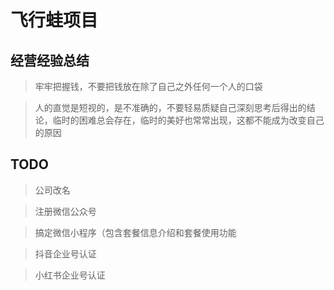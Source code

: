 # 飞行蛙项目

## 经营经验总结

> 牢牢把握钱，不要把钱放在除了自己之外任何一个人的口袋

> 人的直觉是短视的，是不准确的，不要轻易质疑自己深刻思考后得出的结论，临时的困难总会存在，临时的美好也常常出现，这都不能成为改变自己的原因

## TODO

> 公司改名

> 注册微信公众号

> 搞定微信小程序（包含套餐信息介绍和套餐使用功能

> 抖音企业号认证

> 小红书企业号认证



